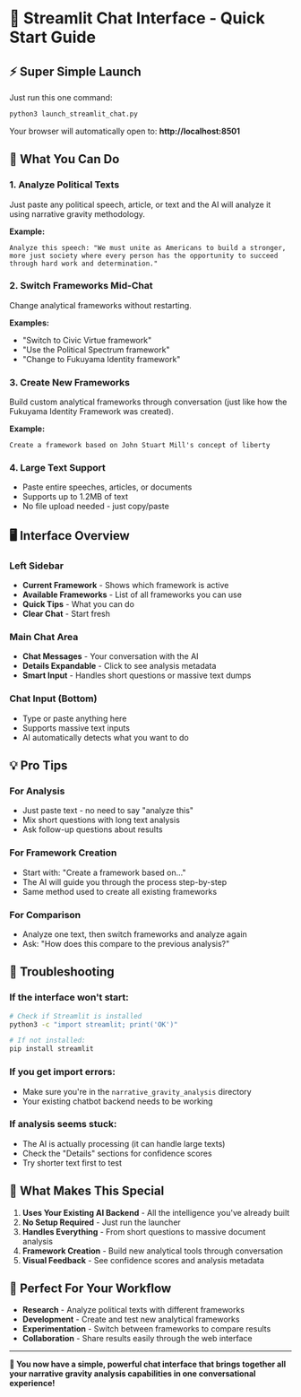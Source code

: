 # 🎯 Streamlit Chat Interface - Quick Start Guide

## ⚡ Super Simple Launch

Just run this one command:

```bash
python3 launch_streamlit_chat.py
```

Your browser will automatically open to: **http://localhost:8501**

## 🎯 What You Can Do

### 1. **Analyze Political Texts**
Just paste any political speech, article, or text and the AI will analyze it using narrative gravity methodology.

**Example:**
```
Analyze this speech: "We must unite as Americans to build a stronger, more just society where every person has the opportunity to succeed through hard work and determination."
```

### 2. **Switch Frameworks Mid-Chat**
Change analytical frameworks without restarting.

**Examples:**
- "Switch to Civic Virtue framework"
- "Use the Political Spectrum framework" 
- "Change to Fukuyama Identity framework"

### 3. **Create New Frameworks**
Build custom analytical frameworks through conversation (just like how the Fukuyama Identity Framework was created).

**Example:**
```
Create a framework based on John Stuart Mill's concept of liberty
```

### 4. **Large Text Support**
- Paste entire speeches, articles, or documents
- Supports up to 1.2MB of text
- No file upload needed - just copy/paste

## 🖥️ Interface Overview

### Left Sidebar
- **Current Framework** - Shows which framework is active
- **Available Frameworks** - List of all frameworks you can use
- **Quick Tips** - What you can do
- **Clear Chat** - Start fresh

### Main Chat Area
- **Chat Messages** - Your conversation with the AI
- **Details Expandable** - Click to see analysis metadata
- **Smart Input** - Handles short questions or massive text dumps

### Chat Input (Bottom)
- Type or paste anything here
- Supports massive text inputs
- AI automatically detects what you want to do

## 💡 Pro Tips

### For Analysis
- Just paste text - no need to say "analyze this"
- Mix short questions with long text analysis
- Ask follow-up questions about results

### For Framework Creation
- Start with: "Create a framework based on..."
- The AI will guide you through the process step-by-step
- Same method used to create all existing frameworks

### For Comparison
- Analyze one text, then switch frameworks and analyze again
- Ask: "How does this compare to the previous analysis?"

## 🔧 Troubleshooting

### If the interface won't start:
```bash
# Check if Streamlit is installed
python3 -c "import streamlit; print('OK')"

# If not installed:
pip install streamlit
```

### If you get import errors:
- Make sure you're in the `narrative_gravity_analysis` directory
- Your existing chatbot backend needs to be working

### If analysis seems stuck:
- The AI is actually processing (it can handle large texts)
- Check the "Details" sections for confidence scores
- Try shorter text first to test

## 🚀 What Makes This Special

1. **Uses Your Existing AI Backend** - All the intelligence you've already built
2. **No Setup Required** - Just run the launcher
3. **Handles Everything** - From short questions to massive document analysis
4. **Framework Creation** - Build new analytical tools through conversation
5. **Visual Feedback** - See confidence scores and analysis metadata

## 🎯 Perfect For Your Workflow

- **Research** - Analyze political texts with different frameworks
- **Development** - Create and test new analytical frameworks
- **Experimentation** - Switch between frameworks to compare results
- **Collaboration** - Share results easily through the web interface

---

**🎉 You now have a simple, powerful chat interface that brings together all your narrative gravity analysis capabilities in one conversational experience!** 